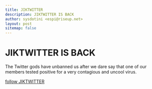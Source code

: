 ```yaml
---
title: JIKTWITTER
description: JIKTWITTER IS BACK
author: sysdotini <espi@riseup.net>
layout: post
sitemap: false
---
```


# JIKTWITTER IS BACK

The Twitter gods have unbanned us after we dare say that one of our members tested positive for a very contagious and uncool virus.

[follow JIKTWITTER][twitter]

[twitter]: https://twitter.com/jiktim_ "JIK TWITTER"

